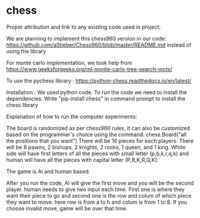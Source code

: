 # chess

Proper attribution and link to any existing code used in project:

We are planning to implement this chess960 version in our code: https://github.com/aStieber/Chess960/blob/master/README.md instead of using the library

For monte carlo implementation, we took help from https://www.geeksforgeeks.org/ml-monte-carlo-tree-search-mcts/

To use the pychess library : https://python-chess.readthedocs.io/en/latest/

Installation :
We used python code. To run the code we need to install the dependencies: 
Write "pip install chess" in command prompt to install the chess library



Explanation of how to run the computer experiments:

The board is randomized as per chess960 rules, it can also be customized based on the programmer's choice using the command:
chess.Board("all the positions that you want")
There will be 16 pieces for each players. There will be 8 pawns, 2 bishops, 2 knights, 2 rooks, 1 queen, and 1 king.
White side will have first letters of all the pieces with small letter (p,b,k,r,q,k) and human will have all the pieces with capital letter (P,B,K,R,Q,K).

The game is Ai and human based. 

After you run the code, AI will give the first move and you will be the second player. 
human needs to give two input each time. First one is where they want their piece to go and second one is the row and colum of which piece they want to move. here row is from a to h and colum is from 1 to 8.
If you choose invalid move, game will be over that time.
